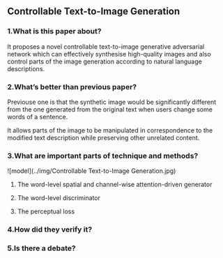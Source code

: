 ## Controllable Text-to-Image Generation

### 1.What is this paper about?

It proposes a novel controllable text-to-image generative adversarial network which can effectively synthesise high-quality images and also control parts of the image generation according to natural language descriptions.

### 2.What’s better than previous paper?

Previouse one is that the synthetic image would be significantly different from the one generated from the original text when users change some words of a sentence.

It allows parts of the image to be manipulated in correspondence to the modified text description while preserving other unrelated content.

### 3.What are important parts of technique and methods?

![model](../img/Controllable Text-to-Image Generation.jpg) 

1. The word-level spatial and channel-wise attention-driven generator

2. The word-level discriminator

3. The perceptual loss

### 4.How did they verify it?



### 5.Is there a debate?

